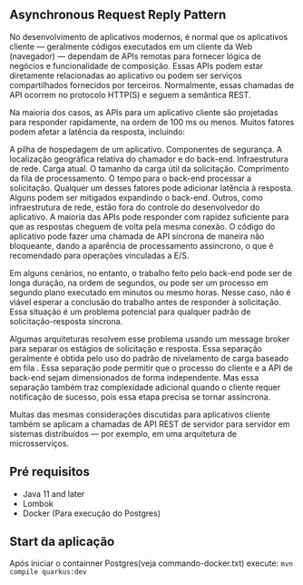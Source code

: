 ## Asynchronous Request Reply Pattern

No desenvolvimento de aplicativos modernos, é normal que os aplicativos cliente — geralmente códigos executados em um cliente da Web (navegador) — dependam de APIs remotas para fornecer lógica de negócios e funcionalidade de composição. Essas APIs podem estar diretamente relacionadas ao aplicativo ou podem ser serviços compartilhados fornecidos por terceiros. Normalmente, essas chamadas de API ocorrem no protocolo HTTP(S) e seguem a semântica REST.

Na maioria dos casos, as APIs para um aplicativo cliente são projetadas para responder rapidamente, na ordem de 100 ms ou menos. Muitos fatores podem afetar a latência da resposta, incluindo:

A pilha de hospedagem de um aplicativo.
Componentes de segurança.
A localização geográfica relativa do chamador e do back-end.
Infraestrutura de rede.
Carga atual.
O tamanho da carga útil da solicitação.
Comprimento da fila de processamento.
O tempo para o back-end processar a solicitação.
Qualquer um desses fatores pode adicionar latência à resposta. Alguns podem ser mitigados expandindo o back-end. Outros, como infraestrutura de rede, estão fora do controle do desenvolvedor do aplicativo. A maioria das APIs pode responder com rapidez suficiente para que as respostas cheguem de volta pela mesma conexão. O código do aplicativo pode fazer uma chamada de API síncrona de maneira não bloqueante, dando a aparência de processamento assíncrono, o que é recomendado para operações vinculadas a E/S.

Em alguns cenários, no entanto, o trabalho feito pelo back-end pode ser de longa duração, na ordem de segundos, ou pode ser um processo em segundo plano executado em minutos ou mesmo horas. Nesse caso, não é viável esperar a conclusão do trabalho antes de responder à solicitação. Essa situação é um problema potencial para qualquer padrão de solicitação-resposta síncrona.

Algumas arquiteturas resolvem esse problema usando um message broker para separar os estágios de solicitação e resposta. Essa separação geralmente é obtida pelo uso do padrão de nivelamento de carga baseado em fila . Essa separação pode permitir que o processo do cliente e a API de back-end sejam dimensionados de forma independente. Mas essa separação também traz complexidade adicional quando o cliente requer notificação de sucesso, pois essa etapa precisa se tornar assíncrona.

Muitas das mesmas considerações discutidas para aplicativos cliente também se aplicam a chamadas de API REST de servidor para servidor em sistemas distribuídos — por exemplo, em uma arquitetura de microsserviços.


## Pré requisitos
* Java 11 and later
* Lombok
* Docker (Para execução do Postgres)

## Start da aplicação
Após iniciar o containner Postgres(veja commando-docker.txt) execute: `mvn compile quarkus:dev`

